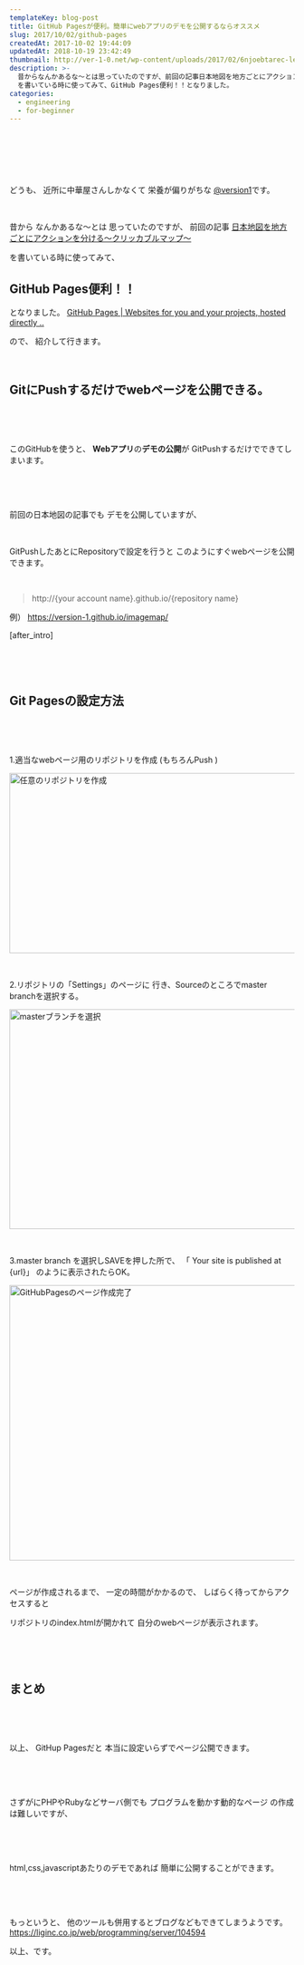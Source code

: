 ```yaml
---
templateKey: blog-post
title: GitHub Pagesが便利。簡単にwebアプリのデモを公開するならオススメ
slug: 2017/10/02/github-pages
createdAt: 2017-10-02 19:44:09
updatedAt: 2018-10-19 23:42:49
thumbnail: http://ver-1-0.net/wp-content/uploads/2017/02/6njoebtarec-lee-campbell.jpg
description: >-
  昔からなんかあるな〜とは思っていたのですが、前回の記事日本地図を地方ごとにアクションを分ける〜クリッカブルマップ〜
  を書いている時に使ってみて、GitHub Pages便利！！となりました。
categories:
  - engineering
  - for-beginner
---
```


&nbsp;

&nbsp;

&nbsp;

どうも、
近所に中華屋さんしかなくて
栄養が偏りがちな
<a href="https://twitter.com/version1_2017">@version1</a>です。

&nbsp;


昔から
なんかあるな〜とは
思っていたのですが、
前回の記事
<a href="https://ver-1-0.net/2017/10/01/japanese-action/">日本地図を地方ごとにアクションを分ける〜クリッカブルマップ〜</a>

を書いている時に使ってみて、
<h2>GitHub Pages便利！！</h2>
となりました。
<a href="https://pages.github.com/">GitHub Pages | Websites for you and your projects, hosted directly ..</a>

ので、
紹介して行きます。

&nbsp;
<h2 class="chapter">GitにPushするだけでwebページを公開できる。</h2>
&nbsp;

&nbsp;

このGitHubを使うと、
<strong>Webアプリ</strong>の<strong>デモの公開</strong>が
GitPushするだけでできてしまいます。

&nbsp;

&nbsp;

前回の日本地図の記事でも
デモを公開していますが、

&nbsp;

GitPushしたあとにRepositoryで設定を行うと
このようにすぐwebページを公開できます。

&nbsp;
<blockquote>http://{your account name}.github.io/{repository name}</blockquote>
例）
<a href="https://version-1.github.io/imagemap/">https://version-1.github.io/imagemap/</a>

[after_intro]

&nbsp;

&nbsp;
<h2 class="chapter">Git Pagesの設定方法</h2>
&nbsp;

&nbsp;

1.適当なwebページ用のリポジトリを作成
(もちろんPush )

<img class="alignnone size-large wp-image-746" src="http://ver-1-0.net/wp-content/uploads/2017/10/Screen-Shot-2017-10-02-at-19.46.02-1024x465.png" alt="任意のリポジトリを作成" width="700" height="318" />

&nbsp;

2.リポジトリの「Settings」のページに
行き、Sourceのところでmaster branchを選択する。

<img class="alignnone size-large wp-image-748" src="http://ver-1-0.net/wp-content/uploads/2017/10/Screen-Shot-2017-10-02-at-19.46.29-1024x567.png" alt="masterブランチを選択" width="700" height="388" />

&nbsp;

3.master branch を選択しSAVEを押した所で、
「 Your site is published at {url}」
のように表示されたらOK。

<img class="alignnone size-large wp-image-749" src="http://ver-1-0.net/wp-content/uploads/2017/10/Screen-Shot-2017-10-02-at-19.46.42-1024x711.png" alt="GitHubPagesのページ作成完了" width="700" height="486" />

&nbsp;

ページが作成されるまで、
一定の時間がかかるので、
しばらく待ってからアクセスすると

リポジトリのindex.htmlが開かれて
自分のwebページが表示されます。

&nbsp;

&nbsp;
<h2 class="chapter">まとめ</h2>
&nbsp;

&nbsp;

以上、
GitHup Pagesだと
本当に設定いらずでページ公開できます。

&nbsp;

&nbsp;

さずがにPHPやRubyなどサーバ側でも
プログラムを動かす動的なページ
の作成は難しいですが、

&nbsp;

&nbsp;

html,css,javascriptあたりのデモであれば
簡単に公開することができます。

&nbsp;

&nbsp;

もっというと、
他のツールも併用するとブログなどもできてしまうようです。
<a href="https://liginc.co.jp/web/programming/server/104594">https://liginc.co.jp/web/programming/server/104594</a>

以上、です。

&nbsp;
